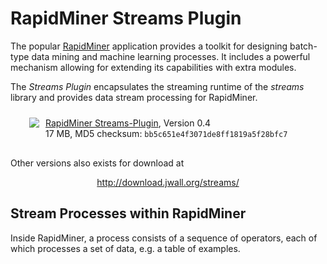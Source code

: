 RapidMiner Streams Plugin
=========================

The popular [RapidMiner](http://rapid-i.com/) application provides a
toolkit for designing batch-type data mining and machine learning
processes. It includes a powerful mechanism allowing for extending its
capabilities with extra modules.

The *Streams Plugin* encapsulates the streaming runtime of the
*streams* library and provides data stream processing for RapidMiner.

<div class="download" style="margin:auto; height: 40px; padding: 10px; margin-left: 20px;">
     <a href="http://download.jwall.org/streams/RapidMiner-Streams-0.4.jar">
     <img src="../images/download-icon.png" style="float: left; vertical-align: middle;" />
     </a>
     <div style="float: left; margin-left: 10px;">
       <div>
	<a href="http://download.jwall.org/streams/RapidMiner-Streams-0.4.jar">RapidMiner Streams-Plugin</a>,
	Version 0.4
       </div>
       <div style="font-size: -2;">17 MB, MD5 checksum: <code>bb5c651e4f3071de8ff1819a5f28bfc7</code></div>
     </div>
</div>

Other versions also exists for download at

<div style="text-align: center;">
    <a href="http://download.jwall.org/streams/">http://download.jwall.org/streams/</a>
</div>


Stream Processes within RapidMiner
----------------------------------

Inside RapidMiner, a process consists of a sequence of operators, each
of which processes a set of data, e.g. a table of examples.